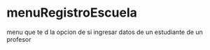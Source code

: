 # menuRegistroEscuela
menu que te d la opcion de si ingresar datos de un estudiante  de un profesor
